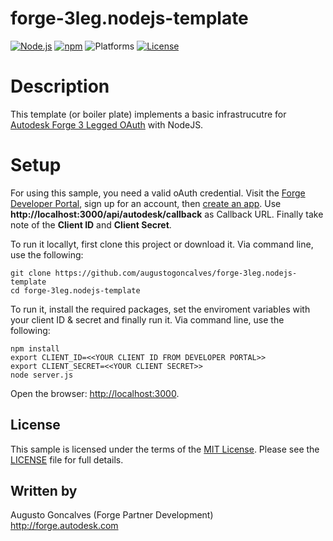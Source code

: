 # forge-3leg.nodejs-template

[![Node.js](https://img.shields.io/badge/Node.js-4.4.3-blue.svg)](https://nodejs.org/)
[![npm](https://img.shields.io/badge/npm-2.15.1-blue.svg)](https://www.npmjs.com/)
![Platforms](https://img.shields.io/badge/platform-windows%20%7C%20osx%20%7C%20linux-lightgray.svg)
[![License](http://img.shields.io/:license-mit-blue.svg)](http://opensource.org/licenses/MIT)

# Description

This template (or boiler plate) implements a basic infrastrucutre for [Autodesk Forge 3 Legged OAuth](https://developer.autodesk.com/en/docs/oauth/v2/tutorials/get-3-legged-token/) with NodeJS. 

# Setup

For using this sample, you need a valid oAuth credential. Visit the [Forge Developer Portal](https://developer.autodesk.com), sign up for an account, then [create an app](https://developer.autodesk.com/myapps/create). Use <b>http://localhost:3000/api/autodesk/callback</b> as Callback URL. Finally take note of the <b>Client ID</b> and <b>Client Secret</b>.

To run it locallyt, first clone this project or download it. Via command line, use the following:

    git clone https://github.com/augustogoncalves/forge-3leg.nodejs-template
    cd forge-3leg.nodejs-template
    
To run it, install the required packages, set the enviroment variables with your client ID & secret and finally run it. Via command line, use the following:

    npm install
    export CLIENT_ID=<<YOUR CLIENT ID FROM DEVELOPER PORTAL>>
    export CLIENT_SECRET=<<YOUR CLIENT SECRET>>
    node server.js

Open the browser: [http://localhost:3000](http://localhost:3000). 

## License

This sample is licensed under the terms of the [MIT License](http://opensource.org/licenses/MIT).
Please see the [LICENSE](LICENSE) file for full details.


## Written by

Augusto Goncalves (Forge Partner Development)<br />
http://forge.autodesk.com<br />
